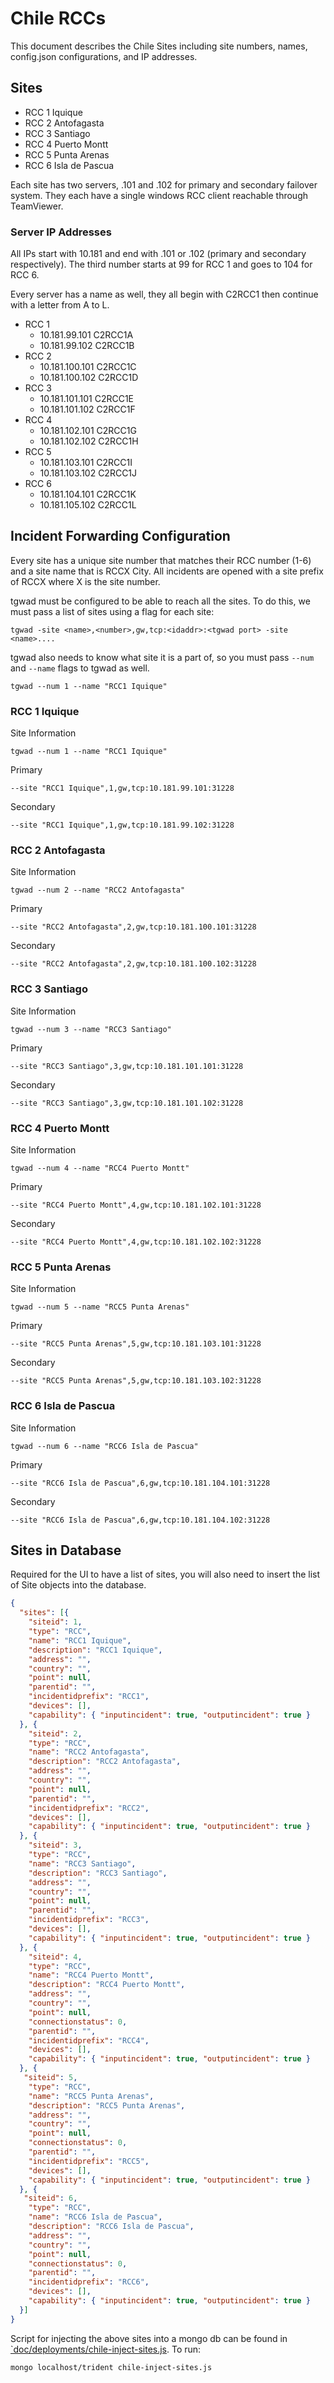 # Chile RCCs

This document describes the Chile Sites including site numbers, names, config.json configurations, and IP addresses.

## Sites

  * RCC 1 Iquique
  * RCC 2 Antofagasta
  * RCC 3 Santiago
  * RCC 4 Puerto Montt
  * RCC 5 Punta Arenas
  * RCC 6 Isla de Pascua

Each site has two servers, .101 and .102 for primary and secondary failover system. They each have a single windows RCC client reachable through TeamViewer.


### Server IP Addresses

All IPs start with 10.181 and end with .101 or .102 (primary and secondary respectively). The third number starts at 99 for RCC 1 and goes to 104 for RCC 6.

Every server has a name as well, they all begin with C2RCC1 then continue with a letter from A to L.

  * RCC 1
    - 10.181.99.101  C2RCC1A
    - 10.181.99.102  C2RCC1B
  * RCC 2
    - 10.181.100.101 C2RCC1C
    - 10.181.100.102 C2RCC1D
  * RCC 3
    - 10.181.101.101 C2RCC1E
    - 10.181.101.102 C2RCC1F
  * RCC 4
    - 10.181.102.101 C2RCC1G
    - 10.181.102.102 C2RCC1H
  * RCC 5
    - 10.181.103.101 C2RCC1I
    - 10.181.103.102 C2RCC1J
  * RCC 6
    - 10.181.104.101 C2RCC1K
    - 10.181.105.102 C2RCC1L

## Incident Forwarding Configuration

Every site has a unique site number that matches their RCC number (1-6) and a site name that is RCCX City. All incidents are opened with a site prefix of RCCX where X is the site number.

tgwad must be configured to be able to reach all the sites. To do this, we must pass a list of sites using a flag for each site:

```
tgwad -site <name>,<number>,gw,tcp:<idaddr>:<tgwad port> -site <name>....
```

tgwad also needs to know what site it is a part of, so you must pass `--num` and `--name` flags to tgwad as well.

```
tgwad --num 1 --name "RCC1 Iquique"
```

### RCC 1 Iquique

Site Information
```
tgwad --num 1 --name "RCC1 Iquique"
```

Primary
```
--site "RCC1 Iquique",1,gw,tcp:10.181.99.101:31228
```

Secondary
```
--site "RCC1 Iquique",1,gw,tcp:10.181.99.102:31228
```

### RCC 2 Antofagasta

Site Information
```
tgwad --num 2 --name "RCC2 Antofagasta"
```

Primary
```
--site "RCC2 Antofagasta",2,gw,tcp:10.181.100.101:31228
```

Secondary
```
--site "RCC2 Antofagasta",2,gw,tcp:10.181.100.102:31228
```

### RCC 3 Santiago

Site Information
```
tgwad --num 3 --name "RCC3 Santiago"
```

Primary
```
--site "RCC3 Santiago",3,gw,tcp:10.181.101.101:31228
```

Secondary
```
--site "RCC3 Santiago",3,gw,tcp:10.181.101.102:31228
```

### RCC 4 Puerto Montt

Site Information
```
tgwad --num 4 --name "RCC4 Puerto Montt"
```

Primary
```
--site "RCC4 Puerto Montt",4,gw,tcp:10.181.102.101:31228
```

Secondary
```
--site "RCC4 Puerto Montt",4,gw,tcp:10.181.102.102:31228
```

### RCC 5 Punta Arenas

Site Information
```
tgwad --num 5 --name "RCC5 Punta Arenas"
```

Primary
```
--site "RCC5 Punta Arenas",5,gw,tcp:10.181.103.101:31228
```

Secondary
```
--site "RCC5 Punta Arenas",5,gw,tcp:10.181.103.102:31228
```

### RCC 6 Isla de Pascua

Site Information
```
tgwad --num 6 --name "RCC6 Isla de Pascua"
```

Primary
```
--site "RCC6 Isla de Pascua",6,gw,tcp:10.181.104.101:31228
```

Secondary
```ßß
--site "RCC6 Isla de Pascua",6,gw,tcp:10.181.104.102:31228
```

## Sites in Database

Required for the UI to have a list of sites, you will also need to insert the list of Site objects into the database.

```json
{
  "sites": [{
    "siteid": 1,
    "type": "RCC",
    "name": "RCC1 Iquique",
    "description": "RCC1 Iquique",
    "address": "",
    "country": "",
    "point": null,
    "parentid": "",
    "incidentidprefix": "RCC1",
    "devices": [],
    "capability": { "inputincident": true, "outputincident": true }
  }, {
    "siteid": 2,
    "type": "RCC",
    "name": "RCC2 Antofagasta",
    "description": "RCC2 Antofagasta",
    "address": "",
    "country": "",
    "point": null,
    "parentid": "",
    "incidentidprefix": "RCC2",
    "devices": [],
    "capability": { "inputincident": true, "outputincident": true }
  }, {
    "siteid": 3,
    "type": "RCC",
    "name": "RCC3 Santiago",
    "description": "RCC3 Santiago",
    "address": "",
    "country": "",
    "point": null,
    "parentid": "",
    "incidentidprefix": "RCC3",
    "devices": [],
    "capability": { "inputincident": true, "outputincident": true }
  }, {
    "siteid": 4,
    "type": "RCC",
    "name": "RCC4 Puerto Montt",
    "description": "RCC4 Puerto Montt",
    "address": "",
    "country": "",
    "point": null,
    "connectionstatus": 0,
    "parentid": "",
    "incidentidprefix": "RCC4",
    "devices": [],
    "capability": { "inputincident": true, "outputincident": true }
  }, {
   "siteid": 5,
    "type": "RCC",
    "name": "RCC5 Punta Arenas",
    "description": "RCC5 Punta Arenas",
    "address": "",
    "country": "",
    "point": null,
    "connectionstatus": 0,
    "parentid": "",
    "incidentidprefix": "RCC5",
    "devices": [],
    "capability": { "inputincident": true, "outputincident": true }
  }, {
   "siteid": 6,
    "type": "RCC",
    "name": "RCC6 Isla de Pascua",
    "description": "RCC6 Isla de Pascua",
    "address": "",
    "country": "",
    "point": null,
    "connectionstatus": 0,
    "parentid": "",
    "incidentidprefix": "RCC6",
    "devices": [],
    "capability": { "inputincident": true, "outputincident": true }
  }]
}
```

Script for injecting the above sites into a mongo db can be found in
[`doc/deployments/chile-inject-sites.js](./chile-inject-sites.js). To run:

```
mongo localhost/trident chile-inject-sites.js
```
